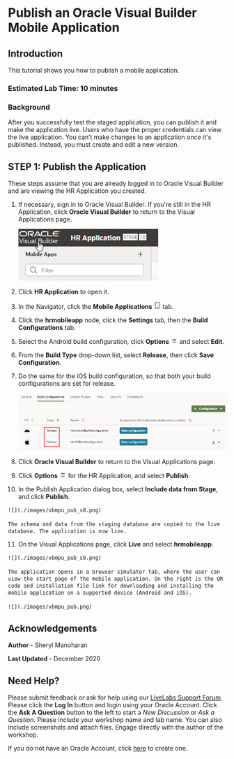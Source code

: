 # Publish an Oracle Visual Builder Mobile Application

## Introduction

This tutorial shows you how to publish a mobile application.

### Estimated Lab Time:  10 minutes

### Background

After you successfully test the staged application, you can publish it and make the application live. Users who have the proper credentials can view the live application. You can’t make changes to an application once it's published. Instead, you must create and edit a new version.

## **STEP 1**: Publish the Application

These steps assume that you are already logged in to Oracle Visual Builder and are viewing the HR Application you created.

1.  If necessary, sign in to Oracle Visual Builder. If you're still in the HR Application, click **Oracle Visual Builder** to return to the Visual Applications page.

    ![](./images/vbmca_homeicon.png)

2.  Click **HR Application** to open it.
3.  In the Navigator, click the **Mobile Applications** ![](images/vbmpu_mob_mob_icon.png) tab.
4.  Click the **hrmobileapp** node, click the **Settings** tab, then the **Build Configurations** tab.
5.  Select the Android build configuration, click **Options** ![](images/vbmpu_menu_icon.png) and select **Edit**.
6.  From the **Build Type** drop-down list, select **Release**, then click **Save Configuration**.
7.  Do the same for the iOS build configuration, so that both your build configurations are set for release.

    ![](./images/vbmpu_pub_s3.png)

8.  Click **Oracle Visual Builder** to return to the Visual Applications page.
9.  Click **Options** ![](./images/vbmpu_menu_icon.png) for the HR Application, and select **Publish**.
10.  In the Publish Application dialog box, select **Include data from Stage**, and click **Publish**.

    ![](./images/vbmpu_pub_s8.png)

    The schema and data from the staging database are copied to the live database. The application is now live.

11.  On the Visual Applications page, click **Live** and select **hrmobileapp**.

    ![](./images/vbmpu_pub_s9.png)

    The application opens in a browser simulator tab, where the user can view the start page of the mobile application. On the right is the QR code and installation file link for downloading and installing the mobile application on a supported device (Android and iOS).

    ![](./images/vbmpu_pub.png)

## Acknowledgements
**Author** - Sheryl Manoharan

**Last Updated** - December 2020

## Need Help?
Please submit feedback or ask for help using our [LiveLabs Support Forum](https://community.oracle.com/tech/developers/categories/livelabsdiscussions). Please click the **Log In** button and login using your Oracle Account. Click the **Ask A Question** button to the left to start a *New Discussion* or *Ask a Question*.  Please include your workshop name and lab name.  You can also include screenshots and attach files.  Engage directly with the author of the workshop.

If you do not have an Oracle Account, click [here](https://profile.oracle.com/myprofile/account/create-account.jspx) to create one.
